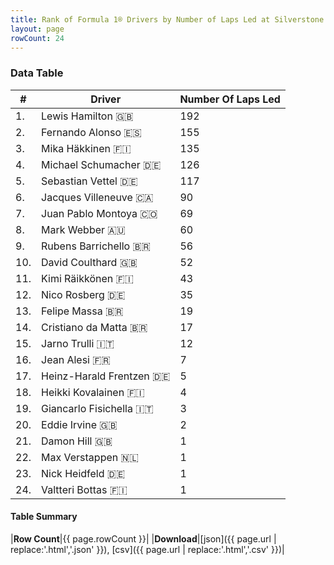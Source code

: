 ```yaml
---
title: Rank of Formula 1® Drivers by Number of Laps Led at Silverstone Circuit
layout: page
rowCount: 24
---
```


<canvas id="chart" width="400" height="180"></canvas>
<script>
var data = {
    "datasets": [
        {
            "backgroundColor": [
                "#f3a935",
                "#f3a935",
                "#f3a935",
                "#f3a935",
                "#f3a935",
                "#f3a935",
                "#f3a935",
                "#f3a935",
                "#f3a935",
                "#f3a935",
                "#f3a935",
                "#f3a935",
                "#f3a935",
                "#f3a935",
                "#f3a935",
                "#f3a935",
                "#f3a935",
                "#f3a935",
                "#f3a935",
                "#f3a935",
                "#f3a935",
                "#f3a935",
                "#f3a935",
                "#f3a935"
            ],
            "borderColor": [
                "#f68639",
                "#f68639",
                "#f68639",
                "#f68639",
                "#f68639",
                "#f68639",
                "#f68639",
                "#f68639",
                "#f68639",
                "#f68639",
                "#f68639",
                "#f68639",
                "#f68639",
                "#f68639",
                "#f68639",
                "#f68639",
                "#f68639",
                "#f68639",
                "#f68639",
                "#f68639",
                "#f68639",
                "#f68639",
                "#f68639",
                "#f68639"
            ],
            "borderWidth": 1,
            "data": [
                192.0,
                155.0,
                135.0,
                126.0,
                117.0,
                90.0,
                69.0,
                60.0,
                56.0,
                52.0,
                43.0,
                35.0,
                19.0,
                17.0,
                12.0,
                7.0,
                5.0,
                4.0,
                3.0,
                2.0,
                1.0,
                1.0,
                1.0,
                1.0
            ],
            "label": "Number Of Laps Led"
        }
    ],
    "labels": [
        "Lewis Hamilton",
        "Fernando Alonso",
        "Mika Häkkinen",
        "Michael Schumacher",
        "Sebastian Vettel",
        "Jacques Villeneuve",
        "Juan Pablo Montoya",
        "Mark Webber",
        "Rubens Barrichello",
        "David Coulthard",
        "Kimi Räikkönen",
        "Nico Rosberg",
        "Felipe Massa",
        "Cristiano da Matta",
        "Jarno Trulli",
        "Jean Alesi",
        "Heinz-Harald Frentzen",
        "Heikki Kovalainen",
        "Giancarlo Fisichella",
        "Eddie Irvine",
        "Damon Hill",
        "Max Verstappen",
        "Nick Heidfeld",
        "Valtteri Bottas"
    ]
};
var options = {
  legend: {
    display: false
  },
  scales: {
    xAxes: [{
      ticks: {
        beginAtZero: true,
        maxRotation: 180,
        display: window.innerWidth > 800
      }
    }],
    yAxes: [{
      ticks: {
        beginAtZero: true
      }
    }]
  },
  onResize: function(chart, size) {
    chart.options.scales.xAxes[0].ticks.display = size.width > 800;
  }
};
var chart = new Chart("chart", {
    data: data,
    type: 'bar',
    options: options
});
</script>

<!-- div id="chart-navigation">
<button onclick="window.location = chart.toBase64Image();">Save as Image</button>
<button onclick="window.location = chart.toBase64Image();">Hello</button>
<button onclick="window.location = chart.toBase64Image();">Hello</button>
<select>
<option>one</option>
<option>two</option>
<option>three</option>
</select>
</div -->




### Data Table

| # | Driver | Number Of Laps Led |
|--|--|--|
| 1. | Lewis Hamilton 🇬🇧 | 192 |
| 2. | Fernando Alonso 🇪🇸 | 155 |
| 3. | Mika Häkkinen 🇫🇮 | 135 |
| 4. | Michael Schumacher 🇩🇪 | 126 |
| 5. | Sebastian Vettel 🇩🇪 | 117 |
| 6. | Jacques Villeneuve 🇨🇦 | 90 |
| 7. | Juan Pablo Montoya 🇨🇴 | 69 |
| 8. | Mark Webber 🇦🇺 | 60 |
| 9. | Rubens Barrichello 🇧🇷 | 56 |
| 10. | David Coulthard 🇬🇧 | 52 |
| 11. | Kimi Räikkönen 🇫🇮 | 43 |
| 12. | Nico Rosberg 🇩🇪 | 35 |
| 13. | Felipe Massa 🇧🇷 | 19 |
| 14. | Cristiano da Matta 🇧🇷 | 17 |
| 15. | Jarno Trulli 🇮🇹 | 12 |
| 16. | Jean Alesi 🇫🇷 | 7 |
| 17. | Heinz-Harald Frentzen 🇩🇪 | 5 |
| 18. | Heikki Kovalainen 🇫🇮 | 4 |
| 19. | Giancarlo Fisichella 🇮🇹 | 3 |
| 20. | Eddie Irvine 🇬🇧 | 2 |
| 21. | Damon Hill 🇬🇧 | 1 |
| 22. | Max Verstappen 🇳🇱 | 1 |
| 23. | Nick Heidfeld 🇩🇪 | 1 |
| 24. | Valtteri Bottas 🇫🇮 | 1 |

#### Table Summary

|**Row Count**|{{ page.rowCount }}|
|**Download**|[json]({{ page.url | replace:'.html','.json' }}), [csv]({{ page.url | replace:'.html','.csv' }})|
